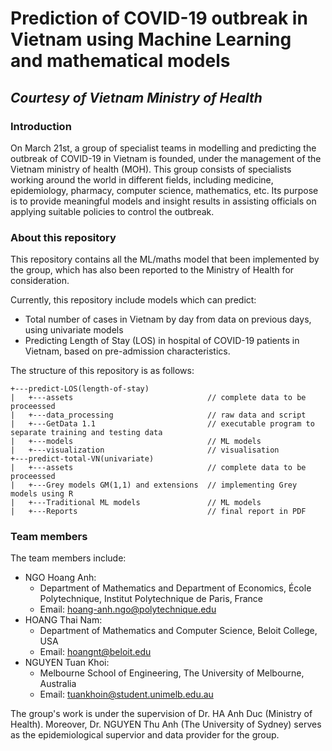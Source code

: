 # Prediction of COVID-19 outbreak in Vietnam using Machine Learning and mathematical models

## *Courtesy of Vietnam Ministry of Health*

### Introduction

On March 21st, a group of specialist teams in modelling and predicting the outbreak of COVID-19 in Vietnam is founded, under the management of the Vietnam ministry of health (MOH). This group consists of specialists working around the world in different fields, including medicine, epidemiology, pharmacy, computer science, mathematics, etc. Its purpose is to provide meaningful models and insight results in assisting officials on applying suitable policies to control the outbreak.

### About this repository

This repository contains all the ML/maths model that been implemented by the group, which has also been reported to the Ministry of Health for consideration. 

Currently, this repository include models which can predict:

- Total number of cases in Vietnam by day from data on previous days, using univariate models
- Predicting Length of Stay (LOS) in hospital of COVID-19 patients in Vietnam, based on pre-admission characteristics.

The structure of this repository is as follows:

```
+---predict-LOS(length-of-stay)
|   +---assets                              // complete data to be proceessed
|   +---data_processing                     // raw data and script
|   +---GetData 1.1                         // executable program to separate training and testing data 
|   +---models                              // ML models 
|   +---visualization                       // visualisation
+---predict-total-VN(univariate)
|   +---assets                              // complete data to be proceessed
|   +---Grey models GM(1,1) and extensions  // implementing Grey models using R
|   +---Traditional ML models               // ML models
|   +---Reports                             // final report in PDF
```

### Team members

The team members include:

- NGO Hoang Anh:
    - Department of Mathematics and Department of Economics, École Polytechnique, Institut Polytechnique de Paris, France
    - Email: hoang-anh.ngo@polytechnique.edu
- HOANG Thai Nam:
    - Department of Mathematics and Computer Science, Beloit College, USA
    - Email: hoangnt@beloit.edu
- NGUYEN Tuan Khoi:
    - Melbourne School of Engineering, The University of Melbourne, Australia
    - Email: tuankhoin@student.unimelb.edu.au

The group's work is under the supervision of Dr. HA Anh Duc (Ministry of Health). Moreover, Dr. NGUYEN Thu Anh (The University of Sydney) serves as the epidemiological supervior and data provider for the group. 

